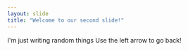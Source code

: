 ```yaml
---
layout: slide
title: "Welcome to our second slide!"
---
```

I'm just writing random things
Use the left arrow to go back!